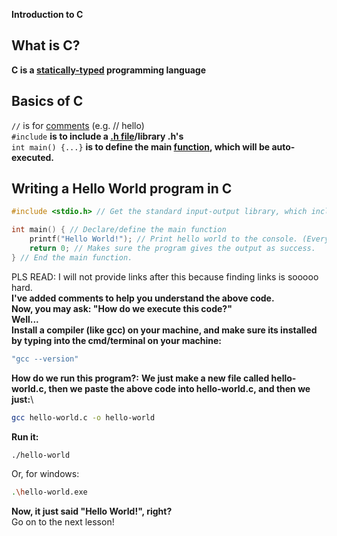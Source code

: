 **Introduction to C**

What is C?
----------
**C is a [statically-typed](https://en.wikipedia.org/wiki/Category:Statically_typed_programming_language/) programming language**

Basics of C
-----------
`//` is for [comments](https://geeksforgeeks.org/c/c-comments/) (e.g. // hello)\
`#include` **is to include a [.h file](https://geeksforgeeks.org/c/header-files-in-c-cpp-and-its-uses/)/library .h's**\
`int main() {...}` **is to define the main [function](https://geeksforgeeks.org/c/c-functions/), which will be auto-executed.**

Writing a Hello World program in C
----------------------------------
```C
#include <stdio.h> // Get the standard input-output library, which includes printf.

int main() { // Declare/define the main function
    printf("Hello World!"); // Print hello world to the console. (Every statment in C MUST end with a semi-colon, like you see here.)
    return 0; // Makes sure the program gives the output as success.
} // End the main function.
```
PLS READ: I will not provide links after this because finding links is sooooo hard.\
**I've added comments to help you understand the above code.**\
**Now, you may ask: "How do we execute this code?"**\
**Well...**\
**Install a compiler (like gcc) on your machine, and make sure its installed by typing into the cmd/terminal on your machine:**
```bash
"gcc --version"
```
**How do we run this program?:** **We just make a new file called hello-world.c, then we paste the above code into hello-world.c, and then we just:**\
```bash
gcc hello-world.c -o hello-world
```
**Run it:**
```bash
./hello-world
```
Or, for windows:
```bash
.\hello-world.exe
```
**Now, it just said "Hello World!", right?**\
Go on to the next lesson!
